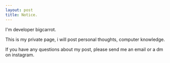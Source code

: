 ```yaml
---
layout: post
title: Notice.
---
```


I'm developer bigcarrot.

This is my private page, i will post personal thoughts, computer knowledge.

If you have any questions about my post, please send me an email or a dm on instagram.



